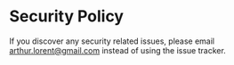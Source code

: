 # Security Policy

If you discover any security related issues, please email arthur.lorent@gmail.com instead of using the issue tracker.
